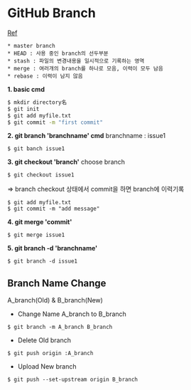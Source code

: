 GitHub Branch
=========
[Ref][u]

[u]:https://backlog.com/git-tutorial/kr/stepup/stepup1_1.html
~~~~
* master branch
* HEAD : 사용 중인 branch의 선두부분
* stash : 파일의 변경내용을 일시적으로 기록하는 영역
* merge : 여러개의 branch를 하나로 모음, 이력이 모두 남음
* rebase : 이력이 남지 않음
~~~~~~

**1. basic cmd**
~~~~cmd
$ mkdir directory名
$ git init
$ git add myfile.txt
$ git commit -m "first commit"
~~~~

**2. git branch 'branchname' cmd**
branchname : issue1
~~~~
$ git banch issue1
~~~~

**3. git checkout 'branch'**
choose branch
~~~~
$ git checkout issue1
~~~~
⇒ branch checkout 상태에서 commit을 하면 branch에 이력기록
~~~~
$ git add myfile.txt
$ git commit -m "add message"
~~~~

**4. git merge 'commit'**
~~~~
$ git merge issue1
~~~~

**5. git branch -d 'branchname'**
~~~~
$ git branch -d issue1
~~~~

Branch Name Change
----
A_branch(Old) & B_branch(New)

* Change Name A_branch to B_branch
~~~~~
$ git branch -m A_branch B_branch
~~~~~
* Delete Old branch
~~~~~
$ git push origin :A_branch
~~~~~
* Upload New branch
~~~~~
$ git push --set-upstream origin B_branch
~~~~~
